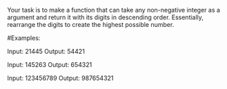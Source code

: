 Your task is to make a function that can take any non-negative integer as a argument and return it with its digits in descending order. Essentially, rearrange the digits to create the highest possible number.

#Examples:

Input: 21445 Output: 54421

Input: 145263 Output: 654321

Input: 123456789 Output: 987654321